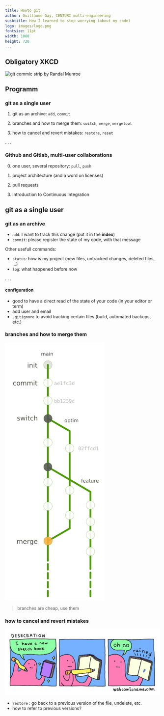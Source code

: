 ```yaml
---
title: Howto git
author: Guillaume Gay, CENTURI multi-engineering
susbtitle: How I learned to stop worrying (about my code)
logo: images/logo.png
fontsize: 11pt
width: 1080
height: 720
...
```



## Obligatory XKCD

![git commic strip by Randal Munroe](https://imgs.xkcd.com/comics/git.png "just a few commands")


## Programm


### git as a single user

1. git as an archive: `add`, `commit`

2. branches and how to merge them: `switch`, `merge`, `mergetool`

3. how to cancel and revert mistakes: `restore`, `reset`

. . .

### Github and Gitlab, multi-user collaborations

0. one user, several repository: `pull`, `push`

1. project architecture (and a word on licenses)

2. pull requests

3. introduction to Continuous Integration


## git as a single user


### git as an archive

- `add`: I want to track this change (put it in the **index**)
- `commit`: please register the state of my code, with that message

Other usefull commands:

- `status`: how is my project (new files, untracked changes, deleted files, ...)
- `log`: what happened before now

. . .

#### configuration

- good to have a direct read of the state of your code (in your editor or term)
- add user and email
- `.gitignore` to avoid tracking certain files (build, automated backups, etc.)

### branches and how to merge them

![branches](images/tree.png)

> branches are cheap, use them

### how to cancel and revert mistakes

![Oh no!](images/ohno_alecnoris.jpg)

- `restore` : go back to a previous version of the file, undelete, etc.
- how to refer to previous versions?
